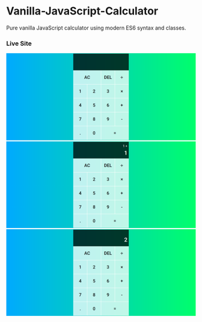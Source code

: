 # Vanilla-JavaScript-Calculator
Pure vanilla JavaScript calculator using modern ES6 syntax and classes.

### Live Site
![Live Site](https://github.com/Prashoon123/Vanilla-JavaScript-Calculator/blob/master/img1.png)
![Live Site](https://github.com/Prashoon123/Vanilla-JavaScript-Calculator/blob/master/img2.png)
![Live Site](https://github.com/Prashoon123/Vanilla-JavaScript-Calculator/blob/master/img3.png)
